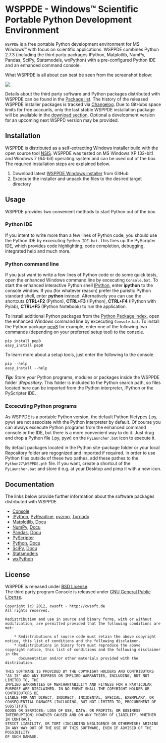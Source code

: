 # WSPPDE - Windows&trade; Scientific Portable Python Development Environment
`WSPPDE` is a free portable Python development environment for MS Windows&trade; with focus on scientific applications. WSPPDE combines Python 2.7.3  (including the third party packages IPython, Matplotlib, NumPy, Pandas, SciPy, Statsmodels, wxPython) with a pre-configured Python IDE and an enhanced command console.

What WSPPDE is all about can best be seen from the screenshot below:

![](https://github.com/cwsoft/cwsoft-WSPPDE/raw/master/.screenshots/cwsoft-WSPPDE_screenshot.png)

Details about the third party software and Python packages distributed with WSPPDE can be found in the [Package list](https://github.com/cwsoft/cwsoft-WSPPDE/blob/master/PACKAGES.md). The history of the released WSPPDE installer packages is tracked via [Changelog](https://github.com/cwsoft/cwsoft-WSPPDE/blob/master/CHANGELOG.md). Due to GitHubs space limits for free accounts, only the last stable WSPPDE installation package will be available in the [download section](https://github.com/cwsoft/cwsoft-WSPPDE/downloads). Optional a development version for an upcoming next WSPPD version may be provided.

## Installation
WSPPDE is distributed as a self-extracting Windows installer build with the open source tool [NSIS](http://nsis.sourceforge.net/Main_Page). WSPPDE was tested on MS Windows XP (32-bit) and Windows 7 (64-bit) operating system and can be used out of the box. The required installation steps are explained below.

1. Download latest [WSPPDE Windows installer](https://github.com/cwsoft/cwsoft-WSPPDE/downloads) from GitHub
2. Excecute the installer and unpack the files to the desired target directory

## Usage
WSPPDE provides two convenient methods to start Python out of the box. 

### Python IDE
If you intent to write more than a few lines of Python code, you should use the Python IDE by excecuting `Python IDE.bat`. This fires up the PyScripter IDE, which provides code highlighting, code completion, debugging, integrated help and much more.

### Python command line
If you just want to write a few lines of Python code or do some quick tests, open the enhanced Windows command line by excecuting `Console.bat`. To start the enhanced interactive Python shell [IPython](http://ipython.org/ipython-doc/stable/overview.html), enter **ipython** to the console window. If you (for whatever reason) prefer the puristic Python standard shell, enter **python** instead. Alternatively you can use the shortcuts **CTRL+F2** (Python), **CTRL+F3** (IPython), **CTRL+F4** (IPython with Pylab), **CTRL+F5** (IPython Notebook) to run the application.

To install additional Python packages from the [Python Package index](http://pypi.python.org/pypi), open the enhanced Windows command line by excecuting `Console.bat`. To install the Python package [pep8](http://pypi.python.org/pypi/pep8) for example, enter one of the following two commands (depending on your preferred setup tool) to the console.

	pip install pep8
	easy_install pep8

To learn more about a setup tools, just enter the following to the console.

	pip --help
	easy_install --help
	
***Tip:*** Store your Python programs, modules or packages inside the WSPPDE folder *\Repository*. This folder is included to the Python search path, so files located here can be imported from the Python interpreter, IPython or the PyScripter IDE.

### Excecuting Python programs
As WSPPDE is a portable Python version, the default Python filetypes (.py, pyw) are not associate with the Python interpreter by default.
Of course you can always excecute Python programs from the enhanced command console or the IDE, but there is a more convenient way to do it.
Just drag and drop a Python file (.py, pyw) on the `PyLauncher.bat` icon to execute it. 

By default packages located in the Python site-package folder or your local Repository folder are regognized and imported if required. In order to use Python files outside of these two pathes, add these pathes to the `Python27\WSPPDE.pth` file. If you want, create a shortcut of the `PyLauncher.bat` and store it e.g. at your Desktop and pimp it with a new icon.


## Documentation
The links below provide further information about the software packages distributed with WSPPDE.

- [Console](http://sourceforge.net/projects/console/)
- [IPython](http://ipython.org/), [PyReadline](https://launchpad.net/pyreadline), [pyzmq](http://www.zeromq.org/bindings:python), [Tornado](http://www.tornadoweb.org/)
- [Matplotlib](http://matplotlib.sourceforge.net/), [Docu](http://matplotlib.sourceforge.net/contents.html)
- [NumPy](http://numpy.scipy.org/), [Docu](http://docs.scipy.org/doc/)
- [Pandas](http://pypi.python.org/pypi/pandas), [Docu](http://code.google.com/p/pandas/)
- [PyScripter](http://code.google.com/p/pyscripter/)
- [Python](http://python.org), [Docu](http://docs.python.org/)
- [SciPy](http://www.scipy.org/), [Docu](http://docs.scipy.org/doc/)
- [Statsmodels](http://statsmodels.sourceforge.net/)
- [wxPython](http://wxpython.org/)

## License
WSPPDE is released under [BSD License](http://www.opensource.org/licenses/bsd-license.php).  
The third party program Console is released under [GNU General Public License](http://www.gnu.org/licenses/).

    Copyright (c) 2012, cwsoft - http://cwsoft.de
    All rights reserved.

    Redistribution and use in source and binary forms, with or without modification, are permitted provided that the following conditions are met:

        * Redistributions of source code must retain the above copyright notice, this list of conditions and the following disclaimer.
        * Redistributions in binary form must reproduce the above copyright notice, this list of conditions and the following disclaimer in the 
          documentation and/or other materials provided with the distribution.

    THIS SOFTWARE IS PROVIDED BY THE COPYRIGHT HOLDERS AND CONTRIBUTORS "AS IS" AND ANY EXPRESS OR IMPLIED WARRANTIES, INCLUDING, BUT NOT LIMITED TO, THE 
    IMPLIED WARRANTIES OF MERCHANTABILITY AND FITNESS FOR A PARTICULAR PURPOSE ARE DISCLAIMED. IN NO EVENT SHALL THE COPYRIGHT HOLDER OR CONTRIBUTORS BE 
    LIABLE FOR ANY DIRECT, INDIRECT, INCIDENTAL, SPECIAL, EXEMPLARY, OR CONSEQUENTIAL DAMAGES (INCLUDING, BUT NOT LIMITED TO, PROCUREMENT OF SUBSTITUTE 
    GOODS OR SERVICES; LOSS OF USE, DATA, OR PROFITS; OR BUSINESS INTERRUPTION) HOWEVER CAUSED AND ON ANY THEORY OF LIABILITY, WHETHER IN CONTRACT, 
    STRICT LIABILITY, OR TORT (INCLUDING NEGLIGENCE OR OTHERWISE) ARISING IN ANY WAY OUT OF THE USE OF THIS SOFTWARE, EVEN IF ADVISED OF THE POSSIBILITY 
    OF SUCH DAMAGE.